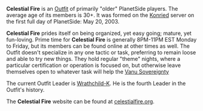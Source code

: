 **Celestial Fire** is an [Outfit](Outfit "wikilink") of primarily
"older" PlanetSide players. The average age of its members is 30+. It
was formed on the [Konried](Konried "wikilink") server on the first full
day of PlanetSide: May 20, 2003.

**Celestial Fire** prides itself on being organized, yet easy going;
mature, yet fun-loving. Prime time for **Celestial Fire** is generally
8PM-11PM EST Monday to Friday, but its members can be found online at
other times as well. The Outfit doesn't specialize in any one tactic or
task, preferring to remain loose and able to try new things. They hold
regular "theme" nights, where a particular certification or operation is
focused on, but otherwise leave themselves open to whatever task will
help the [Vanu Sovereignty](Vanu_Sovereignty "wikilink")

The current Outfit Leader is [Wrathchild-K](User:Wrathchild "wikilink").
He is the fourth Leader in the Outfit's history.

The **Celestial Fire** website can be found at
[celestialfire.org](http://www.celestialfire.org/).